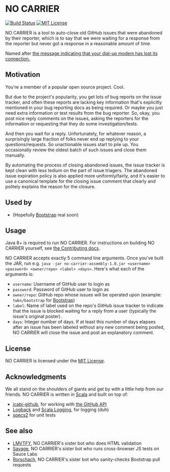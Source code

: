 NO CARRIER
======
[![Build Status](https://travis-ci.org/twbs/no-carrier.svg?branch=master)](https://travis-ci.org/twbs/no-carrier)
[![MIT License](https://img.shields.io/github/license/twbs/no-carrier.svg)](https://github.com/twbs/no-carrier/blob/master/LICENSE.txt)

NO CARRIER is a tool to auto-close old GitHub issues that were abandoned by their reporter, which is to say that we were waiting for a response from the reporter but never got a response in a reasonable amount of time.

Named after [the message indicating that your dial-up modem has lost its connection.](http://en.wikipedia.org/wiki/NO_CARRIER#As_Internet_slang)

## Motivation
You're a member of a popular open source project. Cool.

But due to the project's popularity, you get lots of bug reports on the issue tracker, and often these reports are lacking key information that's explicitly mentioned in your bug reporting docs as being required. Or maybe you just need extra information or test results from the bug reporter. So, okay, you post nice reply comments on the issues, asking the reporters for the information or requesting that they do some investigation/tests.

And then you wait for a reply. Unfortunately, for whatever reason, a surprisingly large fraction of folks never end up replying to your questions/requests. So unactionable issues start to pile up. You occasionally review the oldest batch of such issues and close them manually.

By automating the process of closing abandoned issues, the issue tracker is kept clean with less tedium on the part of issue triagers. The abandoned issue expiration policy is also applied more uniformly/fairly, and it's easier to use a canonical template for the closing issue comment that clearly and politely explains the reason for the closure.

## Used by
* (Hopefully [Bootstrap](https://github.com/twbs/bootstrap) real soon)

## Usage
Java 8+ is required to run NO CARRIER. For instructions on building NO CARRIER yourself, see [the Contributing docs](https://github.com/twbs/no-carrier/blob/master/CONTRIBUTING.md).

NO CARRIER accepts exactly 5 command line arguments. Once you've built the JAR, run e.g. `java -jar no-carrier-assembly-1.0.jar <username> <password> <owner/repo> <label> <days>`. Here's what each of the arguments is:
* `username`: Username of GitHub user to login as
* `password`: Password of GitHub user to login as
* `owner/repo`: GitHub repo whose issues will be operated upon (example: `twbs/bootstrap` for [Bootstrap](https://github.com/twbs/bootstrap))
* `label`: Name of label used on the repo's GitHub issue tracker to indicate that the issue is blocked waiting for a reply from a user (typically the issue's original poster).
* `days`: Integer number of days. If at least this number of days elapses after an issue has been labeled without any new comment being posted, NO CARRIER will close the issue and post an explanatory comment.

## License
NO CARRIER is licensed under the [MIT License](https://github.com/twbs/no-carrier/blob/master/LICENSE.txt).

## Acknowledgments
We all stand on the shoulders of giants and get by with a little help from our friends. NO CARRIER is written in [Scala](http://www.scala-lang.org) and built on top of:
* [jcabi-github](https://github.com/jcabi/jcabi-github), for working with [the GitHub API](https://developer.github.com/v3/)
* [Logback](http://logback.qos.ch/) and [Scala Logging](https://github.com/typesafehub/scala-logging), for logging (duh)
* [specs2](http://etorreborre.github.io/specs2/) for unit tests

## See also
* [LMVTFY](https://github.com/cvrebert/lmvtfy), NO CARRIER's sister bot who does HTML validation
* [Savage](https://github.com/twbs/savage), NO CARRIER's sister bot who runs cross-browser JS tests on Sauce Labs
* [Rorschach](https://github.com/twbs/rorschach), NO CARRIER's sister bot who sanity-checks Bootstrap pull requests
